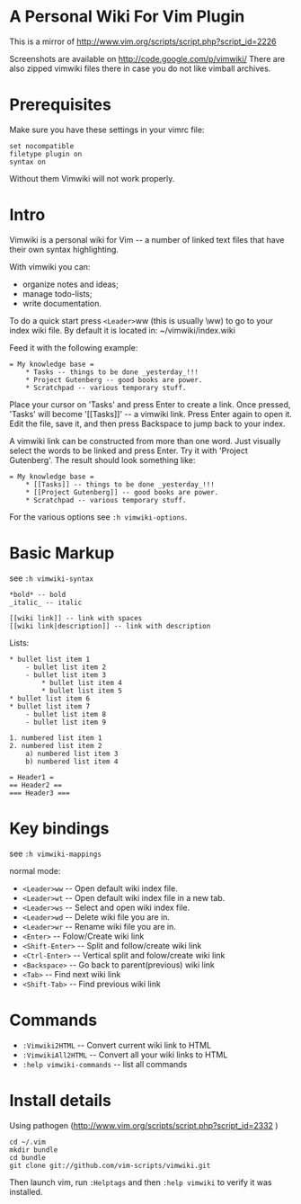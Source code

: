 A Personal Wiki For Vim Plugin
==============================================================================

This is a mirror of http://www.vim.org/scripts/script.php?script_id=2226

Screenshots are available on http://code.google.com/p/vimwiki/ 
There are also zipped vimwiki files there in case you do not like vimball archives.


Prerequisites
==============================================================================

Make sure you have these settings in your vimrc file: 

    set nocompatible
    filetype plugin on
    syntax on

Without them Vimwiki will not work properly.


Intro
==============================================================================
Vimwiki is a personal wiki for Vim -- a number of linked text files that have
their own syntax highlighting.

With vimwiki you can:

 * organize notes and ideas;
 * manage todo-lists;
 * write documentation.

To do a quick start press `<Leader>`ww (this is usually \ww) to go to your index
wiki file.  By default it is located in: 
    ~/vimwiki/index.wiki

Feed it with the following example:

    = My knowledge base =
        * Tasks -- things to be done _yesterday_!!!
        * Project Gutenberg -- good books are power.
        * Scratchpad -- various temporary stuff.

Place your cursor on 'Tasks' and press Enter to create a link.  Once pressed,
'Tasks' will become '[[Tasks]]' -- a vimwiki link.  Press Enter again to
open it.  Edit the file, save it, and then press Backspace to jump back to your
index.

A vimwiki link can be constructed from more than one word.  Just visually
select the words to be linked and press Enter.  Try it with 'Project
Gutenberg'.  The result should look something like:

    = My knowledge base =
        * [[Tasks]] -- things to be done _yesterday_!!!
        * [[Project Gutenberg]] -- good books are power.
        * Scratchpad -- various temporary stuff.

For the various options see `:h vimwiki-options`.


Basic Markup
==============================================================================
see `:h vimwiki-syntax`

    *bold* -- bold 
    _italic_ -- italic 

    [[wiki link]] -- link with spaces
    [[wiki link|description]] -- link with description

Lists:

    * bullet list item 1
        - bullet list item 2
        - bullet list item 3
            * bullet list item 4
            * bullet list item 5
    * bullet list item 6
    * bullet list item 7
        - bullet list item 8
        - bullet list item 9

    1. numbered list item 1
    2. numbered list item 2
        a) numbered list item 3
        b) numbered list item 4

    = Header1 =
    == Header2 ==
    === Header3 ===


Key bindings
==============================================================================
see `:h vimwiki-mappings`

normal mode: 

 * `<Leader>ww` -- Open default wiki index file. 
 * `<Leader>wt` -- Open default wiki index file in a new tab. 
 * `<Leader>ws` -- Select and open wiki index file. 
 * `<Leader>wd` -- Delete wiki file you are in. 
 * `<Leader>wr` -- Rename wiki file you are in. 
 * `<Enter>` -- Folow/Create wiki link 
 * `<Shift-Enter>` -- Split and follow/create wiki link 
 * `<Ctrl-Enter>` -- Vertical split and folow/create wiki link 
 * `<Backspace>` -- Go back to parent(previous) wiki link 
 * `<Tab>` -- Find next wiki link 
 * `<Shift-Tab>` -- Find previous wiki link 


Commands 
============================================================================== 

 * `:Vimwiki2HTML` -- Convert current wiki link to HTML 
 * `:VimwikiAll2HTML` -- Convert all your wiki links to HTML 
 * `:help vimwiki-commands` -- list all commands
 
Install details
============================================================================== 

Using pathogen (http://www.vim.org/scripts/script.php?script_id=2332 )

    cd ~/.vim
    mkdir bundle
    cd bundle
    git clone git://github.com/vim-scripts/vimwiki.git

Then launch vim, run `:Helptags` and then `:help vimwiki` to verify it was installed.
